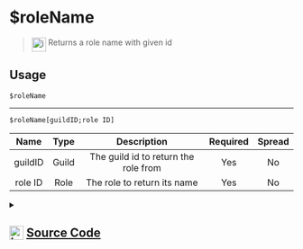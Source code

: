 # $roleName
> <img align="top" src="https://upload.wikimedia.org/wikipedia/commons/thumb/e/e4/Infobox_info_icon.svg/160px-Infobox_info_icon.svg.png?20150409153300" alt="image" width="25" height="auto"> Returns a role name with given id
## Usage
```
$roleName
```
---
```
$roleName[guildID;role ID]
```
| Name | Type | Description | Required | Spread
| :---: | :---: | :---: | :---: | :---: |
guildID | Guild | The guild id to return the role from | Yes | No
role ID | Role | The role to return its name | Yes | No
<details>
<summary>
    
## <img align="top" src="https://cdn4.iconfinder.com/data/icons/iconsimple-logotypes/512/github-512.png" alt="image" width="25" height="auto">  [Source Code](https://github.com/tryforge/ForgeScript-V2/blob/main/src/native/roleName.ts)
    
</summary>
    
```ts
import { ArgType, NativeFunction, Return } from "../structures"

export default new NativeFunction({
    name: "$roleName",
    description: "Returns a role name with given id",
    brackets: false,
    unwrap: true,
    args: [
        {
            
            name: "guildID",
            description: "The guild id to return the role from",
            rest: false,
            type: ArgType.Guild,
            required: true
        },
        {
            name: "role ID",
            description: "The role to return its name",
            rest: false,
            type: ArgType.Role,
            pointer: 0,
            required: true
        }
    ],
    execute(ctx, [ guild, role ]) {
        return Return.success(
            (role ?? ctx.role)?.name
        )
    }
})
```
    
</details>